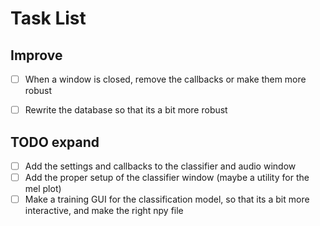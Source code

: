 # Task List

## Improve
- [ ] When a window is closed, remove the callbacks or make them more robust
- [ ] Rewrite the database so that its a bit more robust


## TODO expand
- [ ] Add the settings and callbacks to the classifier and audio window
- [ ] Add the proper setup of the classifier window (maybe a utility for the mel plot)
- [ ] Make a training GUI for the classification model, so that its a bit more interactive, and make the right npy file 